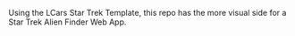 Using the LCars Star Trek Template, this repo has the more visual side for a Star Trek Alien Finder Web App.
